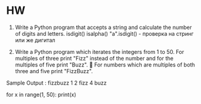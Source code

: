 # HW

1. Write a Python program that accepts a string
and calculate the number of digits and letters.
isdigit()
isalpha()
"a".isdigit() - проверка на стринг или же дигитал

2. Write a Python program which iterates the integers from 1 to 50.
For multiples of three print "Fizz" instead of the number
and for the multiples of five print "Buzz". 
For numbers which are multiples of both three and five print "FizzBuzz".

Sample Output :
fizzbuzz
1
2
fizz
4
buzz

for x in range(1, 50):
    print(x)